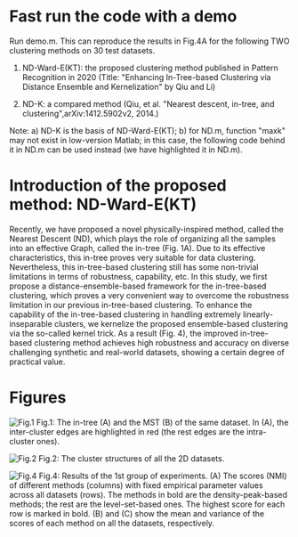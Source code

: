 # Fast run the code with a demo

Run demo.m. This can reproduce the results in Fig.4A for the following TWO clustering methods on 30 test datasets.

1) ND-Ward-E(KT): the proposed clustering method published in Pattern Recognition in 2020 (Title: "Enhancing In-Tree-based Clustering via Distance Ensemble and Kernelization" by Qiu and Li)

2) ND-K: a compared method (Qiu, et al. "Nearest descent, in-tree, and clustering",arXiv:1412.5902v2, 2014.) 

Note:
a) ND-K is the basis of ND-Ward-E(KT);
b) for ND.m, function "maxk" may not exist in low-version Matlab; in this case,
the following code behind it in ND.m can be used instead (we have highlighted it in ND.m). 

# Introduction of the proposed method: ND-Ward-E(KT)

Recently, we have proposed a novel physically-inspired method, called
the Nearest Descent (ND), which plays the role of organizing all the
samples into an effective Graph, called the in-tree (Fig. 1A). Due to its effective
characteristics, this in-tree proves very suitable for data clustering.
Nevertheless, this in-tree-based clustering still has some non-trivial
limitations in terms of robustness, capability, etc. In this study,
we first propose a distance-ensemble-based framework for the in-tree-based
clustering, which proves a very convenient way to overcome the robustness
limitation in our previous in-tree-based clustering. To enhance the
capability of the in-tree-based clustering in handling extremely linearly-inseparable
clusters, we kernelize the proposed ensemble-based clustering via
the so-called kernel trick. As a result (Fig. 4), the improved in-tree-based
clustering method achieves high robustness and accuracy on diverse
challenging synthetic and real-world datasets, showing a certain degree
of practical value.

# Figures

![Fig.1](https://github.com/Teng-Qiu-Clustering/Code-ClusteringbyInTreeEnsemble-PR2020/blob/main/ImageFolderForReadMe/Fig.1.png)
Fig.1: The in-tree (A) and the MST (B) of the same dataset. In (A), the inter-cluster edges are highlighted in red (the rest edges are the intra-cluster ones). 

![Fig.2](https://github.com/Teng-Qiu-Clustering/Code-ClusteringbyInTreeEnsemble-PR2020/blob/main/ImageFolderForReadMe/Fig.3.png)
Fig.2: The cluster structures of all the 2D datasets.

![Fig.4](https://github.com/Teng-Qiu-Clustering/Code-ClusteringbyInTreeEnsemble-PR2020/blob/main/ImageFolderForReadMe/Fig.4.png)
Fig.4: Results of the 1st group of experiments. (A) The scores (NMI) of different methods (columns) with fixed empirical parameter values
across all datasets (rows). The methods in bold are the density-peak-based methods; the rest are the level-set-based ones. The highest score
for each row is marked in bold. (B) and (C) show the mean and variance of the scores of each method on all the datasets, respectively.
